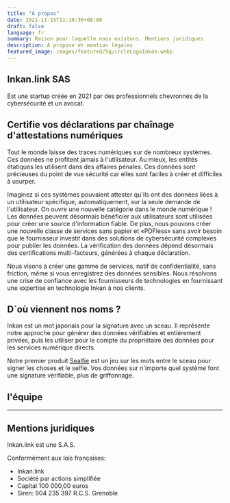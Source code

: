 ```yaml
---
title: "A propos"
date: 2021-11-15T11:10:36+08:00
draft: false
language: fr
summary: Raison pour laquelle nous existons. Mentions juridiques
description: A propose et mention légales
featured_image: images/featured/SquircleLogoInkan.webp
---
```

## Inkan.link SAS

 Est une startup créée en 2021 par des professionnels chevronnés de la cybersécurité et un avocat.

## Certifie vos déclarations par chaînage d'attestations numériques

 Tout le monde laisse des traces numériques sur de nombreux systèmes. Ces données ne profitent jamais à l'utilisateur.
 Au mieux, les entités étatiques les utilisent dans des affaires pénales. Ces données sont précieuses du point de vue sécurité car elles sont faciles à créer et difficiles à usurper.

 Imaginez si ces systèmes pouvaient attester qu'ils ont des données liées à un utilisateur spécifique, automatiquement, sur la seule demande de l'utilisateur. On ouvre une nouvelle catégorie dans le monde numérique ! Les données peuvent désormais bénéficier aux utilisateurs sont utilisées pour créer une source d'information fiable. De plus, nous pouvons créer une nouvelle classe de services sans papier et «PDFless» sans avoir besoin que le fournisseur investit dans des solutions de cybersécurité complexes pour publier les données. La vérification des données dépend désormais des certifications multi-facteurs, générées à chaque déclaration.

 Nous visons à créer une gamme de services, natif de confidentialité, sans friction, même si vous enregistrez des données sensibles.
 Nous résolvons une crise de confiance avec les fournisseurs de technologies en fournissant une expertise en technologie Inkan à nos clients.

## D`où viennent nos noms ?

 Inkan est un mot japonais pour la signature avec un sceau. Il représente notre approche pour générer des données vérifiables et entièrement privées, puis les utiliser pour le compte du propriétaire des données pour les services numérique directs.

 Notre premier produit [Sealfie](https://sealf.ie/fr) est un jeu sur les mots entre le sceau pour signer les choses et le selfie. Vos données sur n'importe quel système font une signature vérifiable, plus de griffonnage.
 
 ## l'équipe 
 

 ***

## Mentions juridiques

 Inkan.link est une S.A.S.

 Conformément aux lois françaises:

- Inkan.link
- Société par actions simplifiée
- Capital 100 000,00 euros
- Siren: 904 235 397 R.C.S. Grenoble
